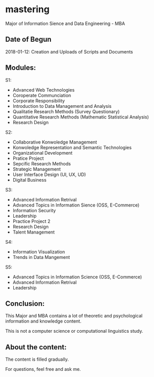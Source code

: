 # mastering
Major of Information Sience and Data Engineering - MBA

## Date of Begun
2018-01-12: Creation and Uploads of Scripts and Documents

## Modules:
  S1:
   - Advanced Web Technologies
   - Coroperate Communciation
   - Corporate Responsibility
   - Introduction to Data Management and Analysis
   - Qualitatie Research Methods (Survey Questionary)
   - Quantitative Research Methods (Mathematic Statistical Analysis)
   - Research Design
    
  S2:
   - Collaborative Konwoledge Management
   - Konwoledge Representation and Semantic Technologies
   - Organizational Development
   - Pratice Project
   - Sepcific Research Methods
   - Strategic Management
   - User Interface Design (UI, UX, UD)
   - Digital Business
    
  S3:
   - Advanced Information Retrival
   - Advanced Topics in Information Sience (OSS, E-Commerce)
   - Information Security
   - Leadership
   - Practice Project 2
   - Research Design
   - Talent Management
    
  S4:
   - Information Visualization
   - Trends in Data Mangement
    
  S5:
   - Advanced Topics in Information Science (OSS, E-Commerce)
   - Advanced Information Retrival
   - Leadership

## Conclusion:
  This Major and MBA contains a lot of theoretic and psychological information and knowledge content. 
  
  This is not a computer science or computational linguistics study.
  
## About the content:
  The content is filled gradually.
  
For questions, feel free and ask me.
